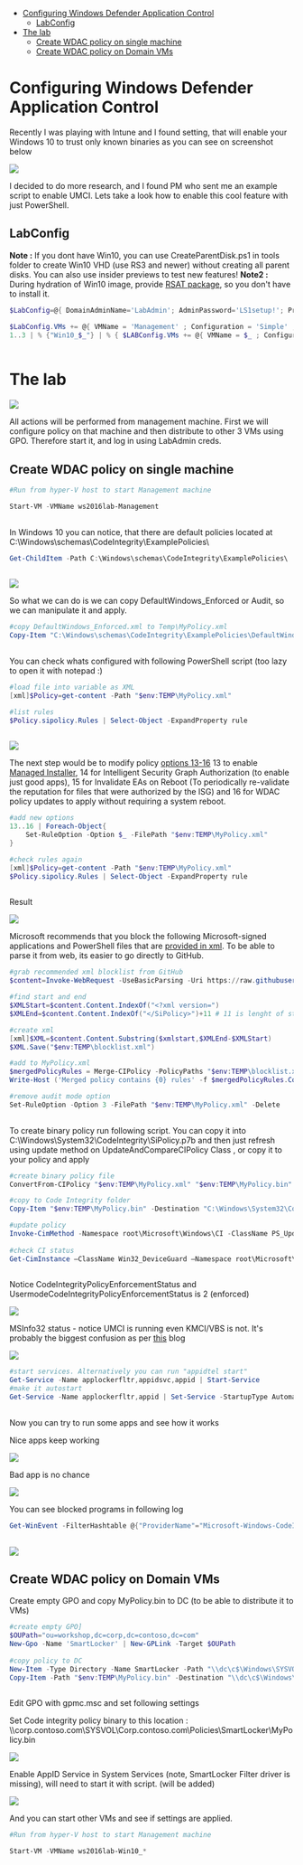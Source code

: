 <!-- TOC -->

- [Configuring Windows Defender Application Control](#configuring-windows-defender-application-control)
    - [LabConfig](#labconfig)
- [The lab](#the-lab)
    - [Create WDAC policy on single machine](#create-wdac-policy-on-single-machine)
    - [Create WDAC policy on Domain VMs](#create-wdac-policy-on-domain-vms)

<!-- /TOC -->

# Configuring Windows Defender Application Control

Recently I was playing with Intune and I found setting, that will enable your Windows 10 to trust only known binaries as you can see on screenshot below

![](/Scenarios/DeviceGuard/SmartLocker/Screenshots/WDAC_Intune.png)

I decided to do more research, and I found PM who sent me an example script to enable UMCI. Lets take a look how to enable this cool feature with just PowerShell.

## LabConfig

**Note :** If you dont have Win10, you can use CreateParentDisk.ps1 in tools folder to create Win10 VHD (use RS3 and newer) without creating all parent disks. You can also use insider previews to test new features!
**Note2 :** During hydration of Win10 image, provide [RSAT package](http://aka.ms/RSAT), so you don't have to install it.
````PowerShell
$LabConfig=@{ DomainAdminName='LabAdmin'; AdminPassword='LS1setup!'; Prefix = 'ws2016lab-'; SwitchName = 'LabSwitch'; DCEdition='DataCenter'; AdditionalNetworksConfig=@(); VMs=@(); ServerVHDs=@(); Internet=$True ; CreateClientParent=$true; ClientEdition='Enterprise'}

$LabConfig.VMs += @{ VMName = 'Management' ; Configuration = 'Simple' ; ParentVHD = 'Win10_G2.vhdx'  ; MemoryStartupBytes= 1GB ; AddToolsVHD=$True ; DisableWCF=$True }
1..3 | % {"Win10_$_"} | % { $LABConfig.VMs += @{ VMName = $_ ; Configuration = 'Simple' ; ParentVHD = 'Win10_G2.vhdx'  ; MemoryStartupBytes= 1GB ; AddToolsVHD=$false ; DisableWCF=$True } }
 
````

# The lab

![](/Scenarios/DeviceGuard/SmartLocker/Screenshots/VMs.png)

All actions will be performed from management machine. First we will configure policy on that machine and then distribute to other 3 VMs using GPO. Therefore start it, and log in using LabAdmin creds.

## Create WDAC policy on single machine

````PowerShell
#Run from hyper-V host to start Management machine

Start-VM -VMName ws2016lab-Management
 
````

In Windows 10 you can notice, that there are default policies located at C:\Windows\schemas\CodeIntegrity\ExamplePolicies\

````PowerShell
Get-ChildItem -Path C:\Windows\schemas\CodeIntegrity\ExamplePolicies\
 
````

![](/Scenarios/DeviceGuard/SmartLocker/Screenshots/DefaultPolicies.png)

So what we can do is we can copy DefaultWindows_Enforced or Audit, so we can manipulate it and apply.

````PowerShell
#copy DefaultWindows_Enforced.xml to Temp\MyPolicy.xml
Copy-Item "C:\Windows\schemas\CodeIntegrity\ExamplePolicies\DefaultWindows_Enforced.xml" "$env:TEMP\MyPolicy.xml"
 
````

You can check whats configured with following PowerShell script (too lazy to open it with notepad :)

````PowerShell
#load file into variable as XML
[xml]$Policy=get-content -Path "$env:TEMP\MyPolicy.xml"

#list rules
$Policy.sipolicy.Rules | Select-Object -ExpandProperty rule
 
````

![](/Scenarios/DeviceGuard/SmartLocker/Screenshots/DefaultWindowsPolicyRules.png)


The next step would be to modify policy [options 13-16](https://docs.microsoft.com/en-us/windows/security/threat-protection/device-guard/deploy-windows-defender-application-control-policy-rules-and-file-rules#windows-defender-application-control-policy-rules) 13 to enable [Managed Installer](https://docs.microsoft.com/en-us/sccm/core/get-started/capabilities-in-technical-preview-1606), 14 for Intelligent Security Graph Authorization (to enable just good apps), 15 for Invalidate EAs on Reboot (To periodically re-validate the reputation for files that were authorized by the ISG) and 16 for WDAC policy updates to apply without requiring a system reboot.

````PowerShell
#add new options
13..16 | Foreach-Object{
    Set-RuleOption -Option $_ -FilePath "$env:TEMP\MyPolicy.xml"
}

#check rules again
[xml]$Policy=get-content -Path "$env:TEMP\MyPolicy.xml"
$Policy.sipolicy.Rules | Select-Object -ExpandProperty rule
 
````

Result

![](/Scenarios/DeviceGuard/SmartLocker/Screenshots/DefaultWindowsPolicyRulesModified.png)

Microsoft recommends that you block the following Microsoft-signed applications and PowerShell files that are [provided in xml](https://docs.microsoft.com/en-us/windows/device-security/device-guard/deploy-code-integrity-policies-steps). To be able to parse it from web, its easier to go directly to GitHub.

````PowerShell
#grab recommended xml blocklist from GitHub
$content=Invoke-WebRequest -UseBasicParsing -Uri https://raw.githubusercontent.com/MicrosoftDocs/windows-itpro-docs/master/windows/security/threat-protection/device-guard/steps-to-deploy-windows-defender-application-control.md 

#find start and end
$XMLStart=$content.Content.IndexOf("<?xml version=")
$XMLEnd=$content.Content.IndexOf("</SiPolicy>")+11 # 11 is lenght of string

#create xml
[xml]$XML=$content.Content.Substring($xmlstart,$XMLEnd-$XMLStart)
$XML.Save("$env:TEMP\blocklist.xml")

#add to MyPolicy.xml
$mergedPolicyRules = Merge-CIPolicy -PolicyPaths "$env:TEMP\blocklist.xml","$env:TEMP\MyPolicy.xml" -OutputFilePath "$env:TEMP\MyPolicy.xml"
Write-Host ('Merged policy contains {0} rules' -f $mergedPolicyRules.Count)

#remove audit mode option
Set-RuleOption -Option 3 -FilePath "$env:TEMP\MyPolicy.xml" -Delete 
 
````

To create binary policy run following script. You can copy it into C:\Windows\System32\CodeIntegrity\SiPolicy.p7b and then just refresh using update method on UpdateAndCompareCIPolicy Class , or copy it to your policy and apply

````PowerShell
#create binary policy file
ConvertFrom-CIPolicy "$env:TEMP\MyPolicy.xml" "$env:TEMP\MyPolicy.bin"

#copy to Code Integrity folder
Copy-Item "$env:TEMP\MyPolicy.bin" -Destination "C:\Windows\System32\CodeIntegrity\"

#update policy
Invoke-CimMethod -Namespace root\Microsoft\Windows\CI -ClassName PS_UpdateAndCompareCIPolicy -MethodName Update -Arguments @{FilePath = "C:\Windows\System32\CodeIntegrity\MyPolicy.bin" }
 
#check CI status
Get-CimInstance –ClassName Win32_DeviceGuard –Namespace root\Microsoft\Windows\DeviceGuard
 
````

Notice CodeIntegrityPolicyEnforcementStatus and UsermodeCodeIntegrityPolicyEnforcementStatus is 2 (enforced)

![](/Scenarios/DeviceGuard/SmartLocker/Screenshots/UpdatePolicyResult.png)

MSInfo32 status - notice UMCI is running even KMCI/VBS is not. It's probably the biggest confusion as per [this](https://cloudblogs.microsoft.com/microsoftsecure/2017/10/23/introducing-windows-defender-application-control/) blog 

![](/Scenarios/DeviceGuard/SmartLocker/Screenshots/MSInfo32.png)

````PowerShell
#start services. Alternatively you can run "appidtel start"
Get-Service -Name applockerfltr,appidsvc,appid | Start-Service
#make it autostart
Get-Service -Name applockerfltr,appid | Set-Service -StartupType Automatic
 
````

Now you can try to run some apps and see how it works

Nice apps keep working

![](/Scenarios/DeviceGuard/SmartLocker/Screenshots/NiceApp.png)

Bad app is no chance

![](/Scenarios/DeviceGuard/SmartLocker/Screenshots/BadApp.png)

You can see blocked programs in following log

````PowerShell
Get-WinEvent -FilterHashtable @{"ProviderName"="Microsoft-Windows-CodeIntegrity";Id=3077} | Out-GridView
 
````

![](/Scenarios/DeviceGuard/SmartLocker/Screenshots/ErrorMessages.png)

## Create WDAC policy on Domain VMs

Create empty GPO and copy MyPolicy.bin to DC (to be able to distribute it to VMs)

````PowerShell
#create empty GPO]
$OUPath="ou=workshop,dc=corp,dc=contoso,dc=com"
New-Gpo -Name 'SmartLocker' | New-GPLink -Target $OUPath
 
#copy policy to DC
New-Item -Type Directory -Name SmartLocker -Path "\\dc\c$\Windows\SYSVOL\domain\Policies\"
Copy-Item -Path "$env:TEMP\MyPolicy.bin" -Destination "\\dc\c$\Windows\SYSVOL\domain\Policies\SmartLocker\"
 
````

Edit GPO with gpmc.msc and set following settings 

Set Code integrity policy binary to this location : \\\corp.contoso.com\SYSVOL\Corp.contoso.com\Policies\SmartLocker\MyPolicy.bin

![](/Scenarios/DeviceGuard/SmartLocker/Screenshots/DeviceGuardCI.png)

Enable AppID Service in System Services (note, SmartLocker Filter driver is missing), will need to start it with script. (will be added)

![](/Scenarios/DeviceGuard/SmartLocker/Screenshots/AppIDSVC.png)

And you can start other VMs and see if settings are applied.

````PowerShell
#Run from hyper-V host to start Management machine

Start-VM -VMName ws2016lab-Win10_*
 
````

